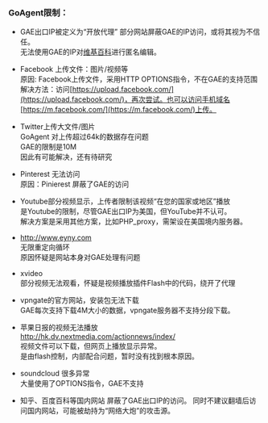 
### GoAgent限制：  
+ GAE出口IP被定义为“开放代理”
  部分网站屏蔽GAE的IP访问，或将其视为不信任。  
  无法使用GAE的IP对[维基百科](https://zh.wikipedia.org/wiki/Help:%E5%A6%82%E4%BD%95%E8%AE%BF%E9%97%AE%E7%BB%B4%E5%9F%BA%E7%99%BE%E7%A7%91#Hosts.E6.96.87.E4.BB.B6)进行匿名编辑。  

+ Facebook 上传文件：图片/视频等  
  原因: Facebook上传文件，采用HTTP OPTIONS指令，不在GAE的支持范围  
  解决方法：访问[https://upload.facebook.com/](https://upload.facebook.com/)，再次尝试。也可以访问手机域名[https://m.facebook.com/](https://m.facebook.com/)上传。

+ Twitter上传大文件/图片  
  GoAgent 对上传超过64k的数据存在问题  
  GAE的限制是10M  
  因此有可能解决，还有待研究  

+ Pinterest 无法访问  
  原因：Pinierest 屏蔽了GAE的访问  

+ Youtube部分视频显示，上传者限制该视频“在您的国家或地区”播放  
  是Youtube的限制，尽管GAE出口IP为美国，但YouTube并不认可。  
  解决方案是采用其他方案，比如PHP_proxy，需架设在美国境内服务器。  

+ http://www.eyny.com   
  无限重定向循环  
  原因怀疑是网站本身对GAE处理有问题  

+ xvideo  
 部分视频无法观看，怀疑是视频播放插件Flash中的代码，绕开了代理
  
+ vpngate的官方网站，安装包无法下载  
  GAE每次支持下载4M大小的数据，vpngate服务器不支持分段下载。  

+ 苹果日报的视频无法播放  
  http://hk.dv.nextmedia.com/actionnews/index/  
  视频文件可以下载，但网页上播放显示异常。  
  是由flash控制，内部配合问题，暂时没有找到根本原因。  

+ soundcloud 很多异常  
  大量使用了OPTIONS指令，GAE不支持

+ 知乎、百度百科等国内网站
  屏蔽了GAE出口IP的访问。
  同时不建议翻墙后访问国内网站，可能被劫持为“网络大炮”的攻击源。